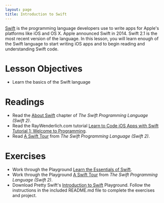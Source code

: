 ```yaml
---
layout: page
title: Introduction to Swift
---
```


[Swift](http://www.apple.com/swift/) is the programming language developers use to write apps for Apple's platforms like iOS and OS X. Apple announced Swift in 2014. Swift 2.1 is the most recent version of the language. In this lesson, you will learn enough of the Swift language to start writing iOS apps and to begin reading and understanding Swift code.

# Lesson Objectives
- Learn the basics of the Swift language

# Readings
- Read the [About Swift](https://developer.apple.com/library/ios/documentation/Swift/Conceptual/Swift_Programming_Language/index.html#//apple_ref/doc/uid/TP40014097-CH3-ID0) chapter of *The Swift Programming Language (Swift 2)*.
- Read the RayWenderlich.com tutorial [Learn to Code iOS Apps with Swift Tutorial 1: Welcome to Programming](http://www.raywenderlich.com/114148/learn-to-code-ios-apps-with-swift-tutorial-1-welcome-to-programming).
- Read [A Swift Tour](https://developer.apple.com/library/ios/documentation/Swift/Conceptual/Swift_Programming_Language/GuidedTour.html#//apple_ref/doc/uid/TP40014097-CH2-ID1) from *The Swift Programming Language (Swift 2)*.

# Exercises
- Work through the Playground [Learn the Essentials of Swift](https://developer.apple.com/library/ios/referencelibrary/GettingStarted/DevelopiOSAppsSwift/Lesson1.html#//apple_ref/doc/uid/TP40015214-CH3-SW1).
- Work through the Playground [A Swift Tour](https://developer.apple.com/library/ios/documentation/Swift/Conceptual/Swift_Programming_Language/GuidedTour.html#//apple_ref/doc/uid/TP40014097-CH2-ID1) from *The Swift Programming Language (Swift 2)*.
- Download Pretty Swift's [Introduction to Swift](https://github.com/PrettySwift/introduction-to-swift) Playground. Follow the instructions in the included README.md file to complete the exercises and project.
